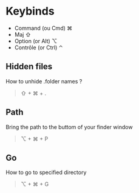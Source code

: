 # Keybinds

* Command (ou Cmd) ⌘
* Maj ⇧
* Option (or Alt) ⌥
* Contrôle (or Ctrl) ⌃

## Hidden files

How to unhide .folder names ?

> ⇧ + ⌘ + .

## Path

Bring the path to the buttom of your finder window

> ⌥ + ⌘ + P

## Go

How to go to specified directory

> ⌥ + ⌘ + G
